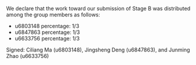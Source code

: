 We declare that the work toward our submission of Stage B was distributed among the group members as follows:

* u6803148 percentage: 1/3
* u6847863 percentage: 1/3
* u6633756 percentage: 1/3

Signed: Ciliang Ma (u6803148), Jingsheng Deng (u6847863), and Junming Zhao (u6633756)
